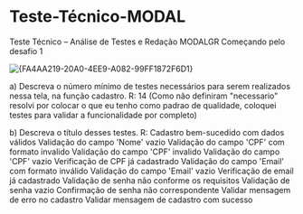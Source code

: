# Teste-Técnico-MODAL
Teste Técnico – Análise de Testes e Redação MODALGR
Começando pelo desafio 1

![{FA4AA219-20A0-4EE9-A082-99FF1872F6D1}](https://github.com/user-attachments/assets/eb522d83-d840-49ef-adf3-2b0086dd83e3)


a) Descreva o número mínimo de testes necessários para serem realizados nessa
tela, na função cadastro.
R:
14 (Como não definiram "necessario" resolvi por colocar o que eu tenho como padrao de qualidade, coloquei testes para validar a funcionalidade por completo)

b) Descreva o título desses testes.
R:
Cadastro bem-sucedido com dados válidos 
Validação do campo 'Nome' vazio
Validação do campo 'CPF' com formato invalido
Validação do campo 'CPF' invalido
Validação do campo 'CPF' vazio
Verificação de CPF já cadastrado
Validação do campo 'Email' com formato inválido
Validação do campo 'Email' vazio
Verificação de email já cadastrado
Validação de senha não conforme os requisitos
Validação de senha vazio
Confirmação de senha não correspondente
Validar mensagem de erro no cadastro
Validar mensagem de cadastro com sucesso

